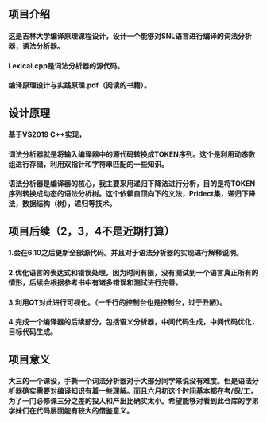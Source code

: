 ## 项目介绍
#### 这是吉林大学编译原理课程设计，设计一个能够对SNL语言进行编译的词法分析器，语法分析器。
#### Lexical.cpp是词法分析器的源代码。
#### 编译原理设计与实践原理.pdf（阅读的书籍）。
## 设计原理
#### 基于VS2019 C++实现，
#### 词法分析器就是将输入编译器中的源代码转换成TOKEN序列。这个是利用动态数组进行存储，利用双指针和字符串匹配的一些知识。
#### 语法分析器是编译器的核心，我主要采用递归下降法进行分析，目的是将TOKEN序列转换成动态的语法分析树。这个依赖自顶向下的文法，Pridect集，递归下降法，数据结构（树），递归等技术。
## 项目后续（2，3，4不是近期打算）
#### 1.会在6.10之后更新全部源代码。并且对于语法分析器的实现进行解释说明。
#### 2.优化语言的表达式和错误处理，因为时间有限，没有测试到一个语言真正所有的情形，后续会根据参考书中有诸多错误和测试进行完善。
#### 3.利用QT对此进行可视化。（一千行的控制台也是控制台，过于丑陋）。
#### 4.完成一个编译器的后续部分，包括语义分析器，中间代码生成，中间代码优化，目标代码生成。
## 项目意义
#### 大三的一个课设，手撕一个词法分析器对于大部分同学来说没有难度。但是语法分析器确实需要对编译知识有着一些理解。而且六月初这个时间基本都在考/保/工，为了一门必修课三分之差的投入和产出比确实太小。希望能够对看到此仓库的学弟学妹们在代码层面能有较大的借鉴意义。


